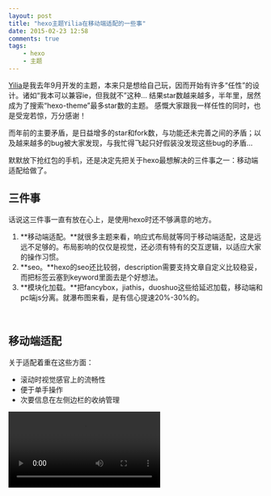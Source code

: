 ```yaml
---
layout: post
title: "hexo主题Yilia在移动端适配的一些事"
date: 2015-02-23 12:58
comments: true
tags: 
	- hexo
	- 主题 
---
```


[Yilia](https://github.com/litten/hexo-theme-yilia)是我去年9月开发的主题，本来只是想给自己玩，因而开始有许多“任性”的设计。诸如“我本可以兼容ie，但我就不”这种…
结果star数越来越多，半年里，居然成为了搜索“hexo-theme”最多star数的主题。
感慨大家跟我一样任性的同时，也是受宠若惊，万分感谢！

而年前的主要矛盾，是日益增多的star和fork数，与功能还未完善之间的矛盾；以及越来越多的bug被大家发现，与我忙得飞起只好假装没发现这些bug的矛盾…

默默放下抢红包的手机，还是决定先把关于hexo最想解决的三件事之一：移动端适配给做了。



## 三件事

话说这三件事一直有放在心上，是使用hexo时还不够满意的地方。
<br/>             
1. **移动端适配。**就很多主题来看，响应式布局就等同于移动端适配，这是远远不足够的。布局影响的仅仅是视觉，还必须有特有的交互逻辑，以适应大家的操作习惯。
2. **seo。**hexo的seo还比较弱，description需要支持文章自定义比较稳妥，而把标签云塞到keyword里面去是个好想法。
3. **模块化加载。**把fancybox，jiathis，duoshuo这些给延迟加载，移动端和pc端js分离。就瀑布图来看，是有信心提速20%-30%的。
<br/>
                  
## 移动端适配

关于适配着重在这些方面：

* 滚动时视觉感官上的流畅性
* 便于单手操作
* 次要信息在左侧边栏的收纳管理

<video controls="" autoplay="" name="media"><source src="/assets/video/yilia-mobile.mp4" type="video/mp4"></video>
